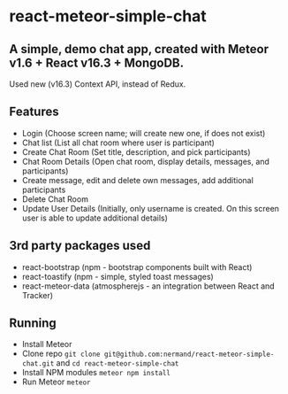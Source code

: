 # react-meteor-simple-chat
A simple, demo chat app, created with Meteor v1.6 + React v16.3 + MongoDB.
-
Used new (v16.3) Context API, instead of Redux.

## Features
- Login (Choose screen name; will create new one, if does not exist)
- Chat list (List all chat room where user is participant)
- Create Chat Room (Set title, description, and pick participants)
- Chat Room Details (Open chat room, display details, messages, and participants)
- Create message, edit and delete own messages, add additional participants
- Delete Chat Room
- Update User Details (Initially, only username is created. On this screen user is able to update additional details)

## 3rd party packages used
- react-bootstrap (npm - bootstrap components built with React)
- react-toastify (npm - simple, styled toast messages)
- react-meteor-data (atmospherejs - an integration between React and Tracker)

## Running
- Install Meteor
- Clone repo `git clone git@github.com:nermand/react-meteor-simple-chat.git` and `cd react-meteor-simple-chat`
- Install NPM modules `meteor npm install`
- Run Meteor `meteor`
